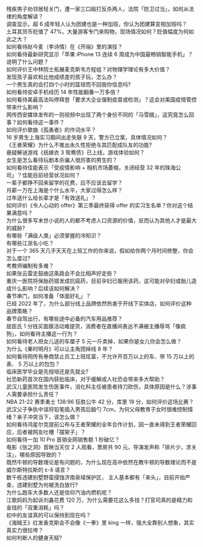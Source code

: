 残疾男子劝邻居轻关门，遭一家三口殴打反杀两人，法院「防卫过当」，如何从法律的角度解读？  
调查显示，超 6 成年轻人认为团建也是一种加班，你认为团建算变相加班吗？  
土耳其货币贬值了 47%，大量游客专门来购物，现场情况如何？贬值幅度为何如此之大？  
如何看待赵今麦（李诗情）在《开端》里的演技？  
如何看待最新研究显示「苹果 iPhone 13 连续 6 周成为中国最畅销智能手机」？说明了什么问题？  
如何评价王中林院士拓展麦克斯韦方程组？对物理学理论有多大价值？  
发现孩子喜欢和比他成绩差的孩子玩，怎么办？  
一个男生真的会打四个小时的篮球而不回我你信息吗?  
如何看待安卓手机经历 14 年性能翻番一万多倍？  
如何看待美最高法叫停拜登「要求大企业强制疫苗或检测」？这会对美国疫情管控带来什么影响？  
网传西安媒体发布的一则视频中出现了两个身份不同的「马雪娥」，这究竟怎么回事？如何看待这一事件？  
如何评价歌曲《孤勇者》的作词水平？  
16 岁男生上海实习期间出走失联 9 天，警方已立案，具体情况如何？  
《王者荣耀》为什么不推出永久性拒绝与其匹配成队友的功能?  
悬疑解谜游戏《纸嫁衣 3 鸳鸯债》已上线，游戏体验如何？  
女生是怎么看待玩剧本杀骗人很厉害的男生的？  
如何看待佳能表示「受疫情影响 + 相机市场萎缩，关闭经营 32 年的珠海公司」？佳能目前经营状况如何？  
一辈子都挣不回来留学的花费，应不应该去留学？  
月薪一万在上海是个什么水平，大家过得怎么样？  
过年送什么给长辈才是「有效送礼」？  
如何评价《令人心动的 offer》第三季最终获得 offer 的实习生名单？你对这个结果满意吗？  
为什么很多写末世小说的人的都不考虑人口资源的价值，反而认为其他人才是最大的威胁?  
有哪些「满级人类」必须掌握的冷知识？  
有哪些江浙名小吃？  
对于一个 365 天几乎天天在上班工作的你来说，假如给你两个月时间修整，你会怎么度过?  
考教师编制有多难？  
如果张云雷走鼓曲这条路会不会比相声好走些？  
重庆一医院将保胎药错发成抗癌药，目前孕妇已服用该药，这可能对孕妇或胎儿造成什么影响？后续该如何解决？  
春节串门，如何准备「体面好礼」？  
已经 2022 年了，为什么部分线上品牌依然热衷于开线下实体店，如何评价这种品牌策略？  
春节自驾出行，有哪些途中必备的汽车用品推荐？  
屈臣氏 1 分钱买面膜活动难提货，消费者在直播间表达不满被主播辱骂「像疯狗」，如何看待主播这一行为？  
如何看待老人把女儿送的车厘子 5 元一斤卖掉，如果你是女儿你会怎么做？  
为什么《秦时明月》可以让主角团掉线 8 年？  
如何看待网传有券商禁止员工上班炫富，不允许开百万以上的车、带 15 万以上的表、 5 万以上的包包？  
临床医学毕业是先规培还是先就业?  
社恐新药首次在国内获批临床，对于缓解成人社恐会带来多大帮助？  
武汉儿童医院发生伤医事件，消化科主任被患者持刀砍伤，具体原因是什么？涉事人需要承担什么责任？  
NBA 21-22 赛季勇士 138:96 狂胜公牛 42 分，库里 19 分，如何评价这场比赛？  
武汉父子争执中误将铅笔插入男孩后脑勺 7cm，为何父母教育子女时很难控制情绪？亲子冲突当下，该怎么做？  
如何看待鸿星尔克提前公布与王者荣耀的全年合作计划，因一直未得到王者荣耀回应，后者被网友吐槽「摆架子」？  
如何看待一加 10 Pro 首销全网销售额 1 秒破亿？  
电影《张之洞》首映当天仅 2 人观看，票房共 90 元，导演发声称「排片少，求关注」，哪些原因导致的？  
既然牛顿的导数理论是有问题的，为什么现在高中依然在教牛顿的导数理论而不是威尔斯特拉斯的 ε-δ 语言？  
数千栋违建别墅野蛮侵蚀济南泉域保护区， 主人基本都有「来头」，目前开始严查，违建别墅为何被洗白放行?  
为什么跑车大多数人还是信仰汽油内燃机呢？  
江歌妈妈为起诉刘鑫花费 120 万，为什么需要花这么多钱？打官司真的是精力和金钱的「双重消耗」吗？  
初中的友谊真的可以保持到现在吗？  
《海贼王》红发香克斯会不会像《一拳》里 king 一样，强大全靠别人想象，其实真实力很拉垮？  
如何判断人的健身天赋?  
